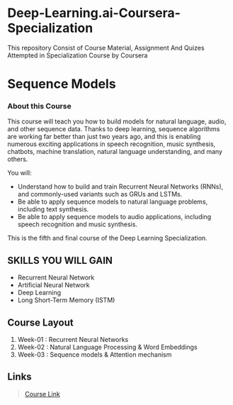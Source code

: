 # Deep-Learning.ai-Coursera-Specialization
 This repository Consist of Course Material, Assignment And Quizes Attempted in Specialization Course by Coursera 

# Sequence Models
### About this Course
This course will teach you how to build models for natural language, audio, and other sequence data. Thanks to deep learning, sequence algorithms are working far better than just two years ago, and this is enabling numerous exciting applications in speech recognition, music synthesis, chatbots, machine translation, natural language understanding, and many others. 

You will:
- Understand how to build and train Recurrent Neural Networks (RNNs), and commonly-used variants such as GRUs and LSTMs.
- Be able to apply sequence models to natural language problems, including text synthesis. 
- Be able to apply sequence models to audio applications, including speech recognition and music synthesis.

This is the fifth and final course of the Deep Learning Specialization.

## SKILLS YOU WILL GAIN
* Recurrent Neural Network
* Artificial Neural Network
* Deep Learning
* Long Short-Term Memory (ISTM)
 

## Course Layout
1. Week-01 : Recurrent Neural Networks
2. Week-02 : Natural Language Processing & Word Embeddings
3. Week-03 : Sequence models & Attention mechanism

## Links
> [Course Link](https://www.coursera.org/learn/nlp-sequence-models)